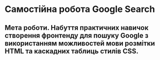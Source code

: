 # Самостійна робота Google Search

## Мета роботи. Набуття практичних навичок створення фронтенду для пошуку Google з використанням можливостей мови розмітки HTML та каскадних таблиць стилів CSS.
